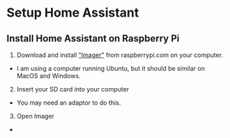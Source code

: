 # Setup Home Assistant

## Install Home Assistant on Raspberry Pi

1. Download and install ["Imager"](https://www.raspberrypi.com/software/) from raspberrypi.com on your computer.
  - I am using a computer running Ubuntu, but it should be similar on MacOS and Windows.
2. Insert your SD card into your computer
  - You may need an adaptor to do this.
3. Open Imager
  - 
